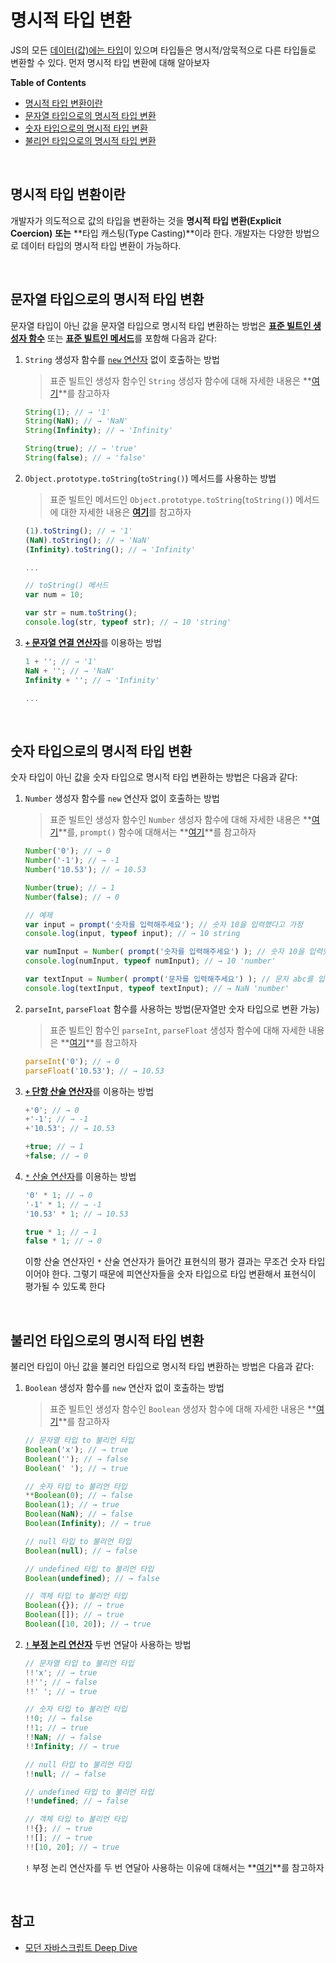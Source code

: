 # 명시적 타입 변환

JS의 모든 [데이터(값)에는 타입]()이 있으며 타입들은 명시적/암묵적으로 다른 타입들로 변환할 수 있다. 먼저 명시적 타입 변환에 대해 알아보자

**Table of Contents**

- [명시적 타입 변환이란](#명시적-타입-변환이란)
- [문자열 타입으로의 명시적 타입 변환](#문자열-타입으로의-명시적-타입-변환)
- [숫자 타입으로의 명시적 타입 변환](#숫자-타입으로의-명시적-타입-변환)
- [불리언 타입으로의 명시적 타입 변환](#불리언-타입으로의-명시적-타입-변환)

<br>

## 명시적 타입 변환이란

개발자가 의도적으로 값의 타입을 변환하는 것을 **명시적 타입 변환(Explicit Coercion)** **또는** **타입 캐스팅(Type Casting)**이라 한다. 개발자는 다양한 방법으로 데이터 타입의 명시적 타입 변환이 가능하다.

<br>

## 문자열 타입으로의 명시적 타입 변환

문자열 타입이 아닌 값을 문자열 타입으로 명시적 타입 변환하는 방법은 [**표준 빌트인 생성자 함수**]() 또는 [**표준 빌트인 메서드**]()를 포함해 다음과 같다:

1. `String` 생성자 함수를 [`new` 연산자]() 없이 호출하는 방법

   > 표준 빌트인 생성자 함수인 `String` 생성자 함수에 대해 자세한 내용은 **[여기]()**를 참고하자

   ```jsx
   String(1); // → '1'
   String(NaN); // → 'NaN'
   String(Infinity); // → 'Infinity'
   
   String(true); // → 'true'
   String(false); // → 'false'
   ```

2. `Object.prototype.toString`(`toString()`) 메서드를 사용하는 방법

   > 표준 빌트인 메서드인 `Object.prototype.toString`(`toString()`) 메서드에 대한 자세한 내용은 [**여기**]()를 참고하자

   ```jsx
   (1).toString(); // → '1'
   (NaN).toString(); // → 'NaN'
   (Infinity).toString(); // → 'Infinity'
   
   ...
   ```

   ```jsx
   // toString() 메서드
   var num = 10; 
   
   var str = num.toString(); 
   console.log(str, typeof str); // → 10 'string'
   ```

3. [**`+` 문자열 연결 연산자**]()를 이용하는 방법

   ```jsx
   1 + ''; // → '1'
   NaN + ''; // → 'NaN'
   Infinity + ''; // → 'Infinity'
   
   ...
   ```

<br>

## 숫자 타입으로의 명시적 타입 변환

숫자 타입이 아닌 값을 숫자 타입으로 명시적 타입 변환하는 방법은 다음과 같다:

1. `Number` 생성자 함수를 `new` 연산자 없이 호출하는 방법

   > 표준 빌트인 생성자 함수인 `Number` 생성자 함수에 대해 자세한 내용은 **[여기]()**를, `prompt()` 함수에 대해서는 **[여기]()**를 참고하자

   ```jsx
   Number('0'); // → 0
   Number('-1'); // → -1
   Number('10.53'); // → 10.53
   
   Number(true); // → 1
   Number(false); // → 0
   ```

   ```jsx
   // 예제
   var input = prompt('숫자를 입력해주세요'); // 숫자 10을 입력했다고 가정
   console.log(input, typeof input); // → 10 string
   
   var numInput = Number( prompt('숫자를 입력해주세요') ); // 숫자 10을 입력했다고 가정
   console.log(numInput, typeof numInput); // → 10 'number'
   
   var textInput = Number( prompt('문자를 입력해주세요') ); // 문자 abc를 입력했다고 가정 
   console.log(textInput, typeof textInput); // → NaN 'number'
   ```

2. `parseInt`, `parseFloat` 함수를 사용하는 방법(문자열만 숫자 타입으로 변환 가능)

   > 표준 빌트인 함수인 `parseInt`, `parseFloat` 생성자 함수에 대해 자세한 내용은 **[여기]()**를 참고하자

   ```jsx
   parseInt('0'); // → 0
   parseFloat('10.53'); // → 10.53
   ```

3. [**`+` 단항 산술 연산자**]()를 이용하는 방법

   ```jsx
   +'0'; // → 0
   +'-1'; // → -1
   +'10.53'; // → 10.53
   
   +true; // → 1
   +false; // → 0
   ```

4. [`*` 산술 연산자]()를 이용하는 방법

   ```jsx
   '0' * 1; // → 0
   '-1' * 1; // → -1
   '10.53' * 1; // → 10.53
   
   true * 1; // → 1
   false * 1; // → 0
   ```

   이항 산술 연산자인 `*` 산술 연산자가 들어간 표현식의 평가 결과는 무조건 숫자 타입이어야 한다. 그렇기 때문에 피연산자들을 숫자 타입으로 타입 변환해서 표현식이 평가될 수 있도록 한다

<br>

## 불리언 타입으로의 명시적 타입 변환

불리언 타입이 아닌 값을 불리언 타입으로 명시적 타입 변환하는 방법은 다음과 같다:

1. `Boolean` 생성자 함수를 `new` 연산자 없이 호출하는 방법

   > 표준 빌트인 생성자 함수인 `Boolean` 생성자 함수에 대해 자세한 내용은 **[여기]()**를 참고하자

   ```jsx
   // 문자열 타입 to 불리언 타입
   Boolean('x'); // → true
   Boolean(''); // → false
   Boolean(' '); // → true
   
   // 숫자 타입 to 불리언 타입
   **Boolean(0); // → false
   Boolean(1); // → true
   Boolean(NaN); // → false
   Boolean(Infinity); // → true
   
   // null 타입 to 불리언 타입
   Boolean(null); // → false
   
   // undefined 타입 to 불리언 타입
   Boolean(undefined); // → false
   
   // 객체 타입 to 불리언 타입
   Boolean({}); // → true
   Boolean([]); // → true
   Boolean([10, 20]); // → true
   ```

2. [**`!` 부정 논리 연산자**]() 두번 연달아 사용하는 방법

   ```jsx
   // 문자열 타입 to 불리언 타입
   !!'x'; // → true
   !!''; // → false
   !!' '; // → true
   
   // 숫자 타입 to 불리언 타입
   !!0; // → false
   !!1; // → true
   !!NaN; // → false
   !!Infinity; // → true
   
   // null 타입 to 불리언 타입
   !!null; // → false
   
   // undefined 타입 to 불리언 타입
   !!undefined; // → false 
   
   // 객체 타입 to 불리언 타입
   !!{}; // → true
   !![]; // → true
   !![10, 20]; // → true
   ```

   `!` 부정 논리 연산자를 두 번 연달아 사용하는 이유에 대해서는 **[여기]()**를 참고하자

<br>

## 참고

- [모던 자바스크립트 Deep Dive](http://www.yes24.com/Product/Goods/92742567)